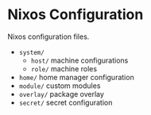 # Nixos Configuration

Nixos configuration files.

* `system/`
    * `host/` machine configurations
    * `role/` machine roles
* `home/` home manager configuration
* `module/` custom modules
* `overlay/` package overlay
* `secret/` secret configuration
